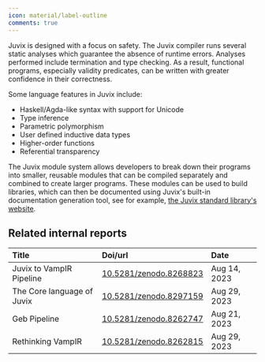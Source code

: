 ```yaml
---
icon: material/label-outline
comments: true
---
```


Juvix is designed with a focus on safety. The Juvix compiler runs several
static analyses which guarantee the absence of runtime errors. Analyses
performed include termination and type checking. As a result, functional
programs, especially validity predicates, can be written with greater confidence
in their correctness.

Some language features in Juvix include:

- Haskell/Agda-like syntax with support for Unicode
- Type inference
- Parametric polymorphism
- User defined inductive data types
- Higher-order functions
- Referential transparency

The Juvix module system allows developers to break down their programs into
smaller, reusable modules that can be compiled separately and combined to create
larger programs. These modules can be used to build libraries, which can then be
documented using Juvix's built-in documentation generation tool, see for
example, [the Juvix standard library's website][stdlib].

## Related internal reports

| Title                      | Doi/url                                                     | Date         |
| :------------------------- | :---------------------------------------------------------- | :----------- |
| Juvix to VampIR Pipeline   | [10.5281/zenodo.8268823](https://zenodo.org/record/8268823) | Aug 14, 2023 |
| The Core language of Juvix | [10.5281/zenodo.8297159](https://zenodo.org/record/8297159) | Aug 29, 2023 |
| Geb Pipeline               | [10.5281/zenodo.8262747](https://zenodo.org/record/8262747) | Aug 21, 2023 |
| Rethinking VampIR          | [10.5281/zenodo.8262815](https://zenodo.org/record/8262815) | Aug 29, 2023 |

[stdlib]: https://anoma.github.io/juvix-stdlib/
